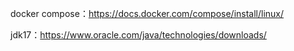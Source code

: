 docker compose：https://docs.docker.com/compose/install/linux/

jdk17：https://www.oracle.com/java/technologies/downloads/
